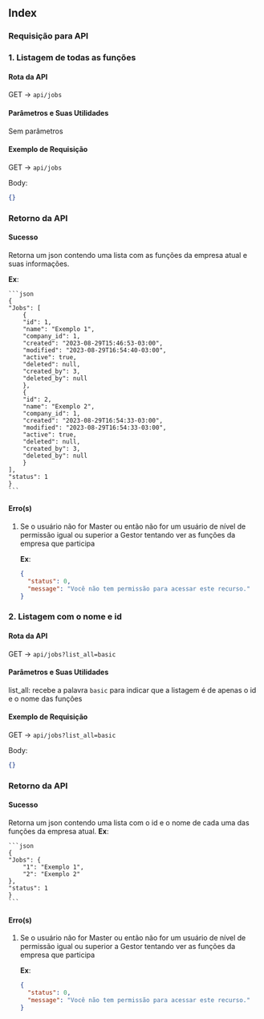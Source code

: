 ## Index

### Requisição para API

### 1. Listagem de todas as funções

#### Rota da API

GET -> `api/jobs`

#### Parâmetros e Suas Utilidades

Sem parâmetros

#### Exemplo de Requisição

GET -> `api/jobs`

Body:

```json
{}
```

### Retorno da API

#### Sucesso

Retorna um json contendo uma lista com as funções da empresa atual e suas informações.

**Ex**:

    ```json
    {
    "Jobs": [
        {
        "id": 1,
        "name": "Exemplo 1",
        "company_id": 1,
        "created": "2023-08-29T15:46:53-03:00",
        "modified": "2023-08-29T16:54:40-03:00",
        "active": true,
        "deleted": null,
        "created_by": 3,
        "deleted_by": null
        },
        {
        "id": 2,
        "name": "Exemplo 2",
        "company_id": 1,
        "created": "2023-08-29T16:54:33-03:00",
        "modified": "2023-08-29T16:54:33-03:00",
        "active": true,
        "deleted": null,
        "created_by": 3,
        "deleted_by": null
        }
    ],
    "status": 1
    }
    ```

#### Erro(s)

1.  Se o usuário não for Master ou então não for um usuário de nível de permissão igual ou superior a Gestor tentando ver as funções da empresa que participa

    **Ex**:

    ```json
    {
      "status": 0,
      "message": "Você não tem permissão para acessar este recurso."
    }
    ```

### 2. Listagem com o nome e id

#### Rota da API

GET -> `api/jobs?list_all=basic`

#### Parâmetros e Suas Utilidades

list_all: recebe a palavra `basic` para indicar que a listagem é de apenas o id e o nome das funções

#### Exemplo de Requisição

GET -> `api/jobs?list_all=basic`

Body:

```json
{}
```

### Retorno da API

#### Sucesso

Retorna um json contendo uma lista com o id e o nome de cada uma das funções da empresa atual.
**Ex**:

    ```json
    {
    "Jobs": {
        "1": "Exemplo 1",
        "2": "Exemplo 2"
    },
    "status": 1
    }
    ```

#### Erro(s)

1.  Se o usuário não for Master ou então não for um usuário de nível de permissão igual ou superior a Gestor tentando ver as funções da empresa que participa

    **Ex**:

    ```json
    {
      "status": 0,
      "message": "Você não tem permissão para acessar este recurso."
    }
    ```
